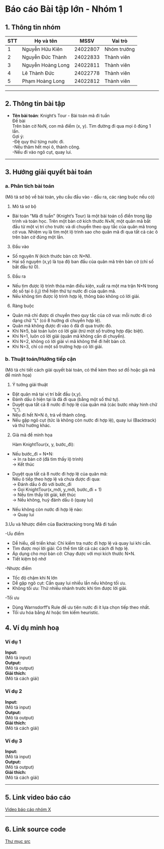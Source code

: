 # Báo cáo Bài tập lớn - Nhóm 1

## 1. Thông tin nhóm
| STT | Họ và tên | MSSV | Vai trò |
|---|---|---|---|
| 1 | Nguyễn Hữu Kiên | 24022807 | Nhóm trưởng |
| 2 | Nguyễn Đức Thành | 24022833 | Thành viên |
| 3 | Nguyễn Hoàng Long | 24022811 | Thành viên | 
| 4 | Lê Thành Đức | 24022778 | Thành viên |
| 5 | Phạm Hoàng Long |24022812| Thành viên |

---

## 2. Thông tin bài tập
- **Tên bài toán**: Knight’s Tour - Bài toán mã đi tuần  
Đề bài  
Trên bàn cờ NxN, con mã điểm (x, y). Tìm đường đi qua mọi ô đúng 1 lần.  
Gợi ý:  
-Đệ quy thử từng nước đi.  
-Nếu thăm hết mọi ô, thành công.  
-Nếu đi vào ngõ cụt, quay lui.  
---
## 3. Hướng giải quyết bài toán
### a. Phân tích bài toán 
(Mô tả sơ bộ về bài toán, yêu cầu đầu vào - đầu ra, các ràng buộc nếu có)  

1. Mô tả sơ bộ

- Bài toán "Mã đi tuần" (Knight’s Tour) là một bài toán cổ điển trong lập trình và toán học. Trên một bàn cờ kích thước 𝑁×𝑁, một quân mã bắt đầu từ một vị trí cho trước và di chuyển theo quy tắc của quân mã trong cờ vua. Nhiệm vụ là tìm một lộ trình sao cho quân mã đi qua tất cả các ô trên bàn cờ đúng một lần.  

3. Đầu vào
     
- Số nguyên 𝑁 (kích thước bàn cờ: N×N).  
- Hai số nguyên (x,y) là tọa độ ban đầu của quân mã trên bàn cờ (chỉ số bắt đầu từ 0). 

5. Đầu ra
    
- Nếu tìm được lộ trình thỏa mãn điều kiện, xuất ra một ma trận N×N trong đó số tại ô (i,j) thể hiện thứ tự nước đi của quân mã.  
- Nếu không tìm được lộ trình hợp lệ, thông báo không có lời giải.
 
6. Ràng buộc  

- Quân mã chỉ được di chuyển theo quy tắc của cờ vua: mỗi nước đi có dạng chữ "L" (có 8 hướng di chuyển hợp lệ).  
- Quân mã không được đi vào ô đã đi qua trước đó.  
- Khi N≥5, bài toán luôn có lời giải (trừ một số trường hợp đặc biệt).  
- Khi N=1, luôn có lời giải (quân mã không cần di chuyển).  
- Khi N=2, không có lời giải vì mã không thể đi hết bàn cờ.  
- Khi N=3, chỉ có một số trường hợp có lời giải.  
### b. Thuật toán/Hướng tiếp cận
(Mô tả chi tiết cách giải quyết bài toán, có thể kèm theo sơ đồ hoặc giả mã để minh họa)  

1. Ý tưởng giải thuật

 - Đặt quân mã tại vị trí bắt đầu (x,y).  
 - Đánh dấu ô hiện tại là đã đi qua (bằng một số thứ tự).  
 - Duyệt qua tất cả 8 nước đi hợp lệ của quân mã (các bước nhảy hình chữ "L").  
 - Nếu đi hết N×N ô, trả về thành công.  
 - Nếu gặp ngõ cụt (tức là không còn nước đi hợp lệ), quay lui (Backtrack) và thử hướng khác. 

 2. Giả mã đề minh họa  

      Hàm KnightTour(x, y, bước_đi):  
   - Nếu bước_đi = N*N:  
            → In ra bàn cờ (đã tìm thấy lộ trình)  
            → Kết thúc  

   - Duyệt qua tất cả 8 nước đi hợp lệ của quân mã:  
        Nếu ô tiếp theo hợp lệ và chưa được đi qua:  
            → Đánh dấu ô đó với bước_đi  
            → Gọi KnightTour(x_mới, y_mới, bước_đi + 1)   
            → Nếu tìm thấy lời giải, kết thúc  
            → Nếu không, huỷ đánh dấu ô (quay lui)  
          
   - Nếu không còn nước đi hợp lệ nào:  
             → Quay lui
     
3.Ưu và Nhược điểm của Backtracking trong Mã đi tuần

 -Ưu điểm  
 
 - Dễ hiểu, dễ triển khai: Chỉ kiểm tra nước đi hợp lệ và quay lui khi cần.  
 - Tìm được mọi lời giải: Có thể tìm tất cả các cách đi hợp lệ.  
 - Áp dụng cho mọi bàn cờ: Chạy được với mọi kích thước N×N.  
 - Tiết kiệm bộ nhớ

-Nhược điểm  

 - Tốc độ chậm khi N lớn
 - Dễ gặp ngõ cụt: Cần quay lui nhiều lần nếu không tối ưu.
 - Không tối ưu: Thử nhiều nhánh trước khi tìm được lời giải.

 -Tối ưu  
 
  - Dùng Warnsdorff’s Rule để ưu tiên nước đi ít lựa chọn tiếp theo nhất.
  - Tối ưu hóa bằng AI hoặc tìm kiếm heuristic.


## 4. Ví dụ minh hoạ
### Ví dụ 1
**Input:**  
(Mô tả input)  
**Output:**  
(Mô tả output)  
**Giải thích:**  
(Mô tả cách giải)

### Ví dụ 2
**Input:**  
(Mô tả input)  
**Output:**  
(Mô tả output)  
**Giải thích:**  
(Mô tả cách giải)

### Ví dụ 3
**Input:**  
(Mô tả input)  
**Output:**  
(Mô tả output)  
**Giải thích:**  
(Mô tả cách giải)

---

## 5. Link video báo cáo
[Video báo cáo nhóm X](#)

---

## 6. Link source code
[Thư mục src](./src)

